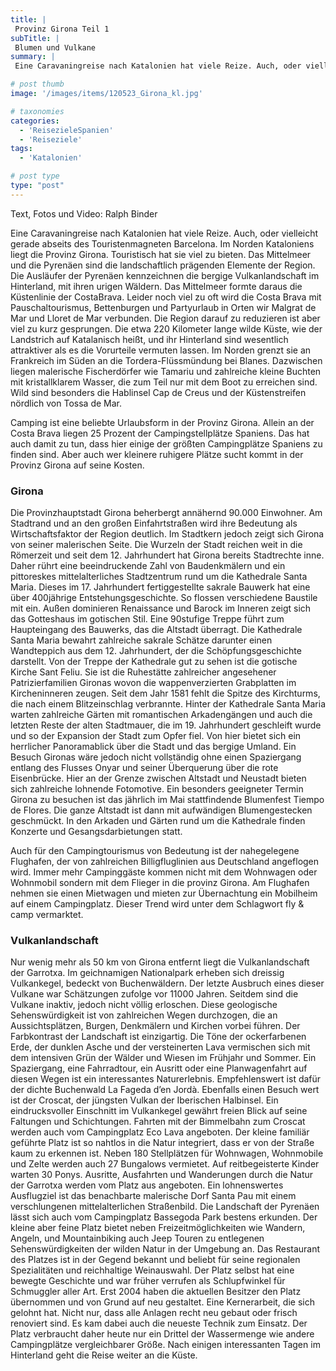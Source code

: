 ```yaml
---
title: |
 Provinz Girona Teil 1
subTitle: |
 Blumen und Vulkane
summary: |
 Eine Caravaningreise nach Katalonien hat viele Reize. Auch, oder vielleicht gerade abseits des Touristenmagneten Barcelona. Im Norden Kataloniens liegt die Provinz Girona. Touristisch hat sie viel zu bieten. Das Mittelmeer und die Pyrenäen sind die landschaftlich prägenden Elemente der Region. Die Ausläufer der Pyrenäen 

# post thumb
image: '/images/items/120523_Girona_kl.jpg'

# taxonomies
categories: 
  - 'ReisezieleSpanien'
  - 'Reiseziele'
tags:
  - 'Katalonien'

# post type
type: "post"
---
```


Text, Fotos und Video: Ralph Binder  

 Eine Caravaningreise nach Katalonien hat viele Reize. Auch, oder vielleicht gerade abseits des Touristenmagneten Barcelona. Im Norden Kataloniens liegt die Provinz Girona. Touristisch hat sie viel zu bieten. Das Mittelmeer und die Pyrenäen sind die landschaftlich prägenden Elemente der Region. Die Ausläufer der Pyrenäen kennzeichnen die bergige Vulkanlandschaft im Hinterland, mit ihren urigen Wäldern. Das Mittelmeer formte daraus die Küstenlinie der CostaBrava. Leider noch viel zu oft wird die Costa Brava mit Pauschaltourismus, Bettenburgen und Partyurlaub in Orten wir Malgrat de Mar und Lloret de Mar verbunden. Die Region darauf zu reduzieren ist aber viel zu kurz gesprungen. Die etwa 220 Kilometer lange wilde Küste, wie der Landstrich auf Katalanisch heißt, und ihr Hinterland sind wesentlich attraktiver als es die Vorurteile vermuten lassen. Im Norden grenzt sie an Frankreich im Süden an die Tordera-Flüssmündung bei Blanes. Dazwischen liegen malerische Fischerdörfer wie Tamariu und zahlreiche kleine Buchten mit kristallklarem Wasser, die zum Teil nur mit dem Boot zu erreichen sind. Wild sind besonders die Hablinsel Cap de Creus und der Küstenstreifen nördlich von Tossa de Mar.

Camping ist eine beliebte Urlaubsform in der Provinz Girona. Allein an der Costa Brava liegen 25 Prozent der Campingstellplätze Spaniens. Das hat auch damit zu tun, dass hier einige der größten Campingplätze Spaniens zu finden sind. Aber auch wer kleinere ruhigere Plätze sucht kommt in der Provinz Girona auf seine Kosten.  

### Girona

<div>Die Provinzhauptstadt Girona beherbergt annähernd 90.000 Einwohner. Am Stadtrand und an den großen Einfahrtstraßen wird ihre Bedeutung als Wirtschaftsfaktor der Region deutlich. Im Stadtkern jedoch zeigt sich Girona von seiner malerischen Seite. Die Wurzeln der Stadt reichen weit in die Römerzeit und seit dem 12. Jahrhundert hat Girona bereits Stadtrechte inne. Daher rührt eine beeindruckende Zahl von Baudenkmälern und ein pittoreskes mittelalterliches Stadtzentrum rund um die Kathedrale Santa Maria. Dieses im 17. Jahrhundert fertiggestellte sakrale Bauwerk hat eine über 400jährige Entstehungsgeschichte. So flossen verschiedene Baustile mit ein. Außen dominieren Renaissance und Barock im Inneren zeigt sich das Gotteshaus im gotischen Stil. Eine 90stufige Treppe führt zum Haupteingang des Bauwerks, das die Altstadt überragt. Die Kathedrale Santa Maria bewahrt zahlreiche sakrale Schätze darunter einen Wandteppich aus dem 12. Jahrhundert, der die Schöpfungsgeschichte darstellt. Von der Treppe der Kathedrale gut zu sehen ist die gotische Kirche Sant Feliu. Sie ist die Ruhestätte zahlreicher angesehener Patrizierfamilien Gironas wovon die wappenverzierten Grabplatten im Kircheninneren zeugen. Seit dem Jahr 1581 fehlt die Spitze des Kirchturms, die nach einem Blitzeinschlag verbrannte. Hinter der Kathedrale Santa Maria warten zahlreiche Gärten mit romantischen Arkadengängen und auch die letzten Reste der alten Stadtmauer, die im 19. Jahrhundert geschleift wurde und so der Expansion der Stadt zum Opfer fiel. Von hier bietet sich ein herrlicher Panoramablick über die Stadt und das bergige Umland. Ein Besuch Gironas wäre jedoch nicht vollständig ohne einen Spaziergang entlang des Flusses Onyar und seiner Überquerung über die rote Eisenbrücke. Hier an der Grenze zwischen Altstadt und Neustadt bieten sich zahlreiche lohnende Fotomotive. Ein besonders geeigneter Termin Girona zu besuchen ist das jährlich im Mai stattfindende Blumenfest Tiempo de Flores. Die ganze Altstadt ist dann mit aufwändigen Blumengestecken geschmückt. In den Arkaden und Gärten rund um die Kathedrale finden Konzerte und Gesangsdarbietungen statt.</div>

Auch für den Campingtourismus von Bedeutung ist der nahegelegene Flughafen, der von zahlreichen Billigfluglinien aus Deutschland angeflogen wird. Immer mehr Campinggäste kommen nicht mit dem Wohnwagen oder Wohnmobil sondern mit dem Flieger in die provinz Girona. Am Flughafen nehmen sie einen Mietwagen und mieten zur Übernachtung ein Mobilheim auf einem Campingplatz. Dieser Trend wird unter dem Schlagwort fly & camp vermarktet.  

### Vulkanlandschaft

<div>Nur wenig mehr als 50 km von Girona entfernt liegt die Vulkanlandschaft der Garrotxa. Im geichnamigen Nationalpark erheben sich dreissig Vulkankegel, bedeckt von Buchenwäldern. Der letzte Ausbruch eines dieser Vulkane war Schätzungen zufolge vor 11000 Jahren. Seitdem sind die Vulkane inaktiv, jedoch nicht völlig erloschen. Diese geologische Sehenswürdigkeit ist von zahlreichen Wegen durchzogen, die an Aussichtsplätzen, Burgen, Denkmälern und Kirchen vorbei führen. Der Farbkontrast der Landschaft ist einzigartig. Die Töne der ockerfarbenen Erde, der dunklen Asche und der versteinerten Lava vermischen sich mit dem intensiven Grün der Wälder und Wiesen im Frühjahr und Sommer. Ein Spaziergang, eine Fahrradtour, ein Ausritt oder eine Planwagenfahrt auf diesen Wegen ist ein interessantes Naturerlebnis. Empfehlenswert ist dafür der dichte Buchenwald La Fageda d’en Jordà. Ebenfalls einen Besuch wert ist der Croscat, der jüngsten Vulkan der Iberischen Halbinsel. Ein eindrucksvoller Einschnitt im Vulkankegel gewährt freien Blick auf seine Faltungen und Schichtungen. Fahrten mit der Bimmelbahn zum Croscat werden auch vom Campingplatz Eco Lava angeboten. Der kleine familiär geführte Platz ist so nahtlos in die Natur integriert, dass er von der Straße kaum zu erkennen ist. Neben 180 Stellplätzen für Wohnwagen, Wohnmobile und Zelte werden auch 27 Bungalows vermietet. Auf reitbegeisterte Kinder warten 30 Ponys. Ausritte, Ausfahrten und Wanderungen durch die Natur der Garrotxa werden vom Platz aus angeboten. Ein lohnenswertes Ausflugziel ist das benachbarte malerische Dorf Santa Pau mit einem verschlungenen mittelalterlichen Straßenbild. Die Landschaft der Pyrenäen lässt sich auch vom Campingplatz Bassegoda Park bestens erkunden. Der kleine aber feine Platz bietet neben Freizeitmöglichkeiten wie Wandern, Angeln, und Mountainbiking auch Jeep Touren zu entlegenen Sehenswürdigkeiten der wilden Natur in der Umgebung an. Das Restaurant des Platzes ist in der Gegend bekannt und beliebt für seine regionalen Spezialitäten und reichhaltige Weinauswahl. Der Platz selbst hat eine bewegte Geschichte und war früher verrufen als Schlupfwinkel für Schmuggler aller Art. Erst 2004 haben die aktuellen Besitzer den Platz übernommen und von Grund auf neu gestaltet. Eine Kernerarbeit, die sich gelohnt hat. Nicht nur, dass alle Anlagen recht neu gebaut oder frisch renoviert sind. Es kam dabei auch die neueste Technik zum Einsatz. Der Platz verbraucht daher heute nur ein Drittel der Wassermenge wie andere Campingplätze vergleichbarer Größe. Nach einigen interessanten Tagen im Hinterland geht die Reise weiter an die Küste.<o:p></o:p></div>